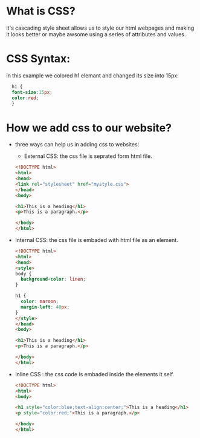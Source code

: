 # What is CSS? 
it's cascading style sheet allows us to style our html webpages and making it looks better or maybe awsome using a series of attributes and values.


# CSS Syntax:
in this example we colored h1 elemant and changed its size into 15px:

```CSS
  h1 {
  font-size:15px;
  color:red;
  }
  ```
  
  # How we add css to our website?

  * three ways can help us in adding css to websites:
    - External CSS: the css file is seprated form html file.

    ```html
    <!DOCTYPE html>
    <html>
    <head>
    <link rel="stylesheet" href="mystyle.css">
    </head>
    <body>

    <h1>This is a heading</h1>
    <p>This is a paragraph.</p>

    </body>
    </html>
    ```

- Internal CSS: the css file is embaded with html file as an element.
    ```html
    <!DOCTYPE html>
    <html>
    <head>
    <style>
    body {
      background-color: linen;
    }

    h1 {
      color: maroon;
      margin-left: 40px;
    }
    </style>
    </head>
    <body>

    <h1>This is a heading</h1>
    <p>This is a paragraph.</p>

    </body>
    </html>
    ```

 - Inline CSS : the css code is embaded inside the elements it self.

    ```html
    <!DOCTYPE html>
    <html>
    <body>

    <h1 style="color:blue;text-align:center;">This is a heading</h1>
    <p style="color:red;">This is a paragraph.</p>

    </body>
    </html>
    ```